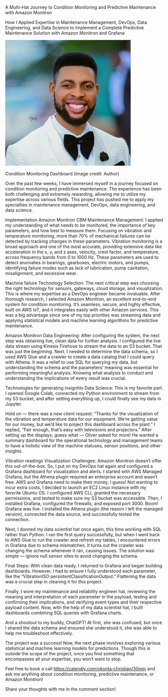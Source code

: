 A Multi-Hat Journey to Condition Monitoring and Predictive Maintenance with Amazon Monitron






How I Applied Expertise in Maintenance Management, DevOps, Data Engineering, and Data Science to Implement a Complete Predictive Maintenance Solution with Amazon Monitron and Grafana



![Condition Monitoring Dashboard](https://raw.githubusercontent.com/chrisdgenius/data-engineering-portfolio/main/assets/profile.jpg)


Condition Monitoring Dashboard (Image credit: Author)




Over the past few weeks, I have immersed myself in a journey focused on condition monitoring and predictive maintenance. The experience has been both challenging and extremely rewarding, allowing me to utilize my expertise across various fields. This project has pushed me to apply my specialties in maintenance management, DevOps, data engineering, and data science.


Implementation Amazon Monitron CBM
Maintenance Management: I applied my understanding of what needs to be monitored, the importance of key parameters, and how best to measure them. Focusing on vibration and temperature monitoring, more than 70% of mechanical failures can be detected by tracking changes in these parameters. Vibration monitoring is a broad approach and one of the most accurate, providing extensive data like acceleration in the x, y, and z axes, velocity, crest factor, and temperature, across frequency bands from 0 to 1000 Hz. These parameters are used to detect anomalies in bearings, gearboxes, electric motors, and pumps, identifying failure modes such as lack of lubrication, pump cavitation, misalignment, and excessive wear.


Machine failure
Technology Selection: The next critical step was choosing the right technology for sensors, gateways, cloud storage, and visualization. This is where my expertise as a DevOps engineer became invaluable. After thorough research, I selected Amazon Monitron, an excellent end-to-end system for condition monitoring. It’s seamless, secure, and highly effective, built on AWS IoT, and it integrates easily with other Amazon services. This was a big advantage since one of my top priorities was streaming data and applying statistical models and machine learning algorithms for predictive maintenance.


Amazon Monitron
Data Engineering: After configuring the system, the next step was obtaining live, clean data for further analysis. I configured the live data stream using Kinesis Firehose to stream the data to an S3 bucket. That was just the beginning. Next, I needed to determine the data schema, so I used AWS Glue and a crawler to create a data catalog that I could query with Athena. It was a relief to use SQL for querying my data, but understanding the schema and the parameters’ meaning was essential for performing meaningful analysis. Knowing what analysis to conduct and understanding the implications of every result was crucial.


Technologies for generating insignhts
Data Science: This is my favorite part. I opened Google Colab, connected my Python environment to stream from my S3 bucket, and after setting everything up, I could finally see my data in Jupyter.

Hold on — there was a new client request: “Thanks for the visualization of the vibration and temperature data for our equipment. We’re getting value for our money, but we’d like to project this dashboard across the plant.” I replied, “Fair enough, that’s easy with televisions and projectors.” After setting up the displays, guess what — Oliver asked for more! He wanted a summary dashboard for the operational technology and management teams to have a holistic view of the machine statuses, sensor positions, and other insights.


Vibration readings
Visualization Challenges: Amazon Monitron doesn’t offer this out-of-the-box. So, I put on my DevOps hat again and configured a Grafana dashboard for visualization and alerts. I started with AWS Managed Grafana, but the Athena plugin required an enterprise account and wasn’t free. AWS and Grafana need to make their money, I guess! Not wanting to incur extra costs, I decided to launch an EC2 Linux instance with my favorite Ubuntu OS. I configured AWS CLI, granted the necessary permissions, and tested to make sure my S3 bucket was accessible. Then, I installed Grafana, configured the firewalls, and exposed port 3000. Boom! Grafana was live. I installed the Athena plugin (the reason I left the managed version), connected the data source, and successfully tested the connection.

Next, I donned my data scientist hat once again, this time working with SQL rather than Python. I ran the first query successfully, but when I went back to AWS Glue to run the crawler and refresh my tables, I encountered errors in Grafana due to schema mismatches. It turns out the crawler was changing the schema whenever it ran, causing issues. The solution was simple — ignore null sensor sites to avoid changing the schema.

Final Steps: With clean data ready, I returned to Grafana and began building dashboards. However, I had to ensure I fully understood each parameter, like the “VibrationISO persistentClassificationOutput.” Flattening the data was a crucial step in cleaning it for this project.

Finally, I wore my maintenance and reliability engineer hat, reviewing the meaning and interpretation of each parameter in the payload, testing and confirming their implications, and verifying event types and their respective payload content. Now, with the help of my data scientist hat, I built dashboards combining SQL queries with Grafana charts.


And a shoutout to my buddy, ChatGPT! At first, she was confused, but once I shared the data schema and ensured she understood it, she was able to help me troubleshoot effectively.

The project was a success! Now, the next phase involves exploring various statistical and machine learning models for predictions. Though this is outside the scope of the project, once you find something that encompasses all your expertise, you won’t want to stop.

Feel free to book a call https://calendly.com/okonta-christian/30min and ask me anything about condition monitoring, predictive maintenance, or Amazon Monitron!

Share your thoughts with me in the comment section!
